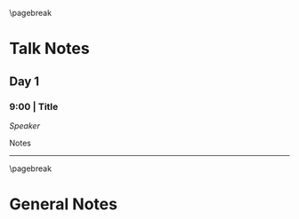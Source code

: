 
\pagebreak

# Talk Notes

## Day 1

### 9:00 | Title

_Speaker_

Notes


--------------------------------------------------------------------------------

\pagebreak

# General Notes

